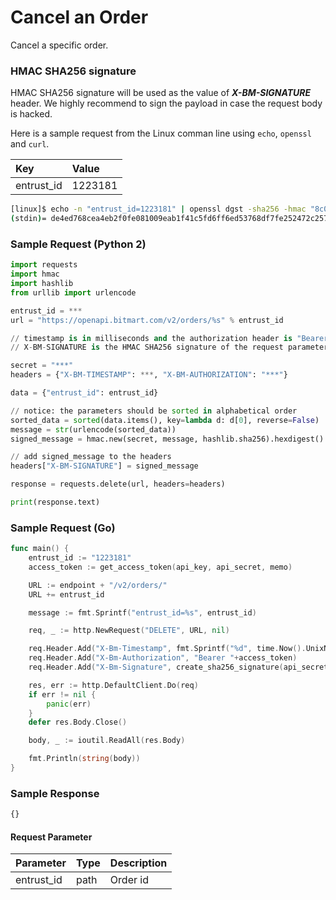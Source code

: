 # Cancel an Order

Cancel a specific order.

### HMAC SHA256 signature

HMAC SHA256 signature will be used as the value of _**X-BM-SIGNATURE**_ header. We highly recommend to sign the payload in case the request body is hacked.

Here is a sample request from the Linux comman line using ```echo```, ```openssl``` and ```curl```.

| Key | Value |
| :--- | :--- |
| entrust_id | 1223181 |

```sh
[linux]$ echo -n "entrust_id=1223181" | openssl dgst -sha256 -hmac "8c08d9d5c3d15b105dbddaf96e427ac6"
(stdin)= de4ed768cea4eb2f0fe081009eab1f41c5fd6ff6ed53768df7fe252472c257b3
```

### Sample Request \(Python 2\)

```py
import requests
import hmac
import hashlib
from urllib import urlencode

entrust_id = ***
url = "https://openapi.bitmart.com/v2/orders/%s" % entrust_id

// timestamp is in milliseconds and the authorization header is "Bearer " + token
// X-BM-SIGNATURE is the HMAC SHA256 signature of the request parameters encrypted by API Secret

secret = "***"
headers = {"X-BM-TIMESTAMP": ***, "X-BM-AUTHORIZATION": "***"}

data = {"entrust_id": entrust_id}

// notice: the parameters should be sorted in alphabetical order
sorted_data = sorted(data.items(), key=lambda d: d[0], reverse=False)
message = str(urlencode(sorted_data))
signed_message = hmac.new(secret, message, hashlib.sha256).hexdigest()

// add signed_message to the headers
headers["X-BM-SIGNATURE"] = signed_message

response = requests.delete(url, headers=headers)

print(response.text)
```

### Sample Request \(Go\)
```go
func main() {
	entrust_id := "1223181"
	access_token := get_access_token(api_key, api_secret, memo)

	URL := endpoint + "/v2/orders/"
	URL += entrust_id

	message := fmt.Sprintf("entrust_id=%s", entrust_id)

	req, _ := http.NewRequest("DELETE", URL, nil)

	req.Header.Add("X-Bm-Timestamp", fmt.Sprintf("%d", time.Now().UnixNano()/1000000))
	req.Header.Add("X-Bm-Authorization", "Bearer "+access_token)
	req.Header.Add("X-Bm-Signature", create_sha256_signature(api_secret, message))

	res, err := http.DefaultClient.Do(req)
	if err != nil {
		panic(err)
	}
	defer res.Body.Close()

	body, _ := ioutil.ReadAll(res.Body)

	fmt.Println(string(body))
}

```

### Sample Response

```js
{}
```

#### Request Parameter

| Parameter | Type | Description |
| :--- | :--- | :--- |
| entrust_id | path | Order id |







